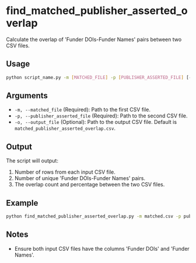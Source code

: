 # find_matched_publisher_asserted_overlap

Calculate the overlap of 'Funder DOIs-Funder Names' pairs between two CSV files.

## Usage

```bash
python script_name.py -m [MATCHED_FILE] -p [PUBLISHER_ASSERTED_FILE] [-o OUTPUT_FILE]
```

## Arguments

- `-m, --matched_file` (Required): Path to the first CSV file.
- `-p, --publisher_asserted_file` (Required): Path to the second CSV file.
- `-o, --output_file` (Optional): Path to the output CSV file. Default is `matched_publisher_asserted_overlap.csv`.

## Output

The script will output:
1. Number of rows from each input CSV file.
2. Number of unique 'Funder DOIs-Funder Names' pairs.
3. The overlap count and percentage between the two CSV files.

## Example

```bash
python find_matched_publisher_asserted_overlap.py -m matched.csv -p publisher_asserted.csv -o overlap.csv
```

## Notes

- Ensure both input CSV files have the columns 'Funder DOIs' and 'Funder Names'.
```